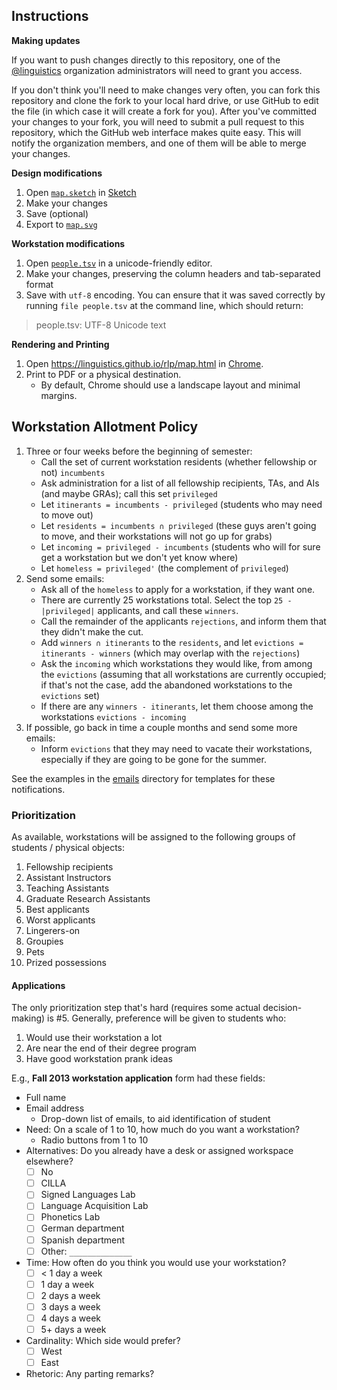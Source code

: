 ## Instructions

**Making updates**

If you want to push changes directly to this repository, one of the [@linguistics](https://github.com/linguistics) organization administrators will need to grant you access.

If you don't think you'll need to make changes very often, you can fork this repository and clone the fork to your local hard drive, or use GitHub to edit the file (in which case it will create a fork for you).
After you've committed your changes to your fork, you will need to submit a pull request to this repository, which the GitHub web interface makes quite easy.
This will notify the organization members, and one of them will be able to merge your changes.

**Design modifications**

1. Open [`map.sketch`](map.sketch) in [Sketch](http://www.bohemiancoding.com/sketch/)
2. Make your changes
3. Save (optional)
4. Export to [`map.svg`](map.svg)

**Workstation modifications**

1. Open [`people.tsv`](people.tsv) in a unicode-friendly editor.
2. Make your changes, preserving the column headers and tab-separated format
3. Save with `utf-8` encoding. You can ensure that it was saved correctly by running `file people.tsv` at the command line, which should return:

> people.tsv: UTF-8 Unicode text

**Rendering and Printing**

1. Open <https://linguistics.github.io/rlp/map.html> in [Chrome](https://www.google.com/chrome/).
2. Print to PDF or a physical destination.
    * By default, Chrome should use a landscape layout and minimal margins.


## Workstation Allotment Policy

1. Three or four weeks before the beginning of semester:
    * Call the set of current workstation residents (whether fellowship or not) `incumbents`
    * Ask administration for a list of all fellowship recipients, TAs, and AIs (and maybe GRAs); call this set `privileged`
    * Let `itinerants = incumbents - privileged` (students who may need to move out)
    * Let `residents = incumbents ∩ privileged` (these guys aren't going to move, and their workstations will not go up for grabs)
    * Let `incoming = privileged - incumbents` (students who will for sure get a workstation but we don't yet know where)
    * Let `homeless = privileged'` (the complement of `privileged`)
2. Send some emails:
    * Ask all of the `homeless` to apply for a workstation, if they want one.
    * There are currently 25 workstations total. Select the top `25 - |privileged|` applicants, and call these `winners`.
    * Call the remainder of the applicants `rejections`, and inform them that they didn't make the cut.
    * Add `winners ∩ itinerants` to the `residents`, and let `evictions = itinerants - winners` (which may overlap with the `rejections`)
    * Ask the `incoming` which workstations they would like, from among the `evictions` (assuming that all workstations are currently occupied; if that's not the case, add the abandoned workstations to the `evictions` set)
    * If there are any `winners - itinerants`, let them choose among the workstations `evictions - incoming`
3. If possible, go back in time a couple months and send some more emails:
    * Inform `evictions` that they may need to vacate their workstations, especially if they are going to be gone for the summer.

See the examples in the [emails](emails/) directory for templates for these notifications.

### Prioritization

As available, workstations will be assigned to the following groups of students / physical objects:

1. Fellowship recipients
2. Assistant Instructors
3. Teaching Assistants
4. Graduate Research Assistants
5. Best applicants
6. Worst applicants
7. Lingerers-on
8. Groupies
9. Pets
10. Prized possessions


#### Applications

The only prioritization step that's hard (requires some actual decision-making) is #5.
Generally, preference will be given to students who:

1. Would use their workstation a lot
2. Are near the end of their degree program
3. Have good workstation prank ideas


E.g., **Fall 2013 workstation application** form had these fields:

* Full name
* Email address
    - Drop-down list of emails, to aid identification of student
* Need: On a scale of 1 to 10, how much do you want a workstation?
    - Radio buttons from 1 to 10
* Alternatives: Do you already have a desk or assigned workspace elsewhere?
    - [ ] No
    - [ ] CILLA
    - [ ] Signed Languages Lab
    - [ ] Language Acquisition Lab
    - [ ] Phonetics Lab
    - [ ] German department
    - [ ] Spanish department
    - [ ] Other: `______________`
* Time: How often do you think you would use your workstation?
    - [ ] < 1 day a week
    - [ ] 1 day a week
    - [ ] 2 days a week
    - [ ] 3 days a week
    - [ ] 4 days a week
    - [ ] 5+ days a week
* Cardinality: Which side would prefer?
    - [ ] West
    - [ ] East
* Rhetoric: Any parting remarks?
